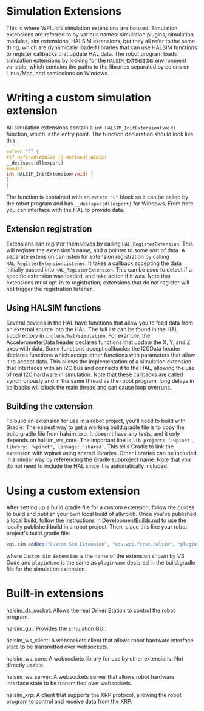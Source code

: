 # Simulation Extensions
This is where WPILib's simulation extensions are housed. Simulation extensions are referred to by various names: simulation plugins, simulation modules, sim extensions, HALSIM extensions, but they all refer to the same thing, which are dynamically loaded libraries that can use HALSIM functions to register callbacks that update HAL data. The robot program loads simulation extensions by looking for the `HALSIM_EXTENSIONS` environment variable, which contains the paths to the libraries separated by colons on Linux/Mac, and semicolons on Windows.

# Writing a custom simulation extension
All simulation extensions contain a `int HALSIM_InitExtension(void)` function, which is the entry point. The function declaration should look like this:

```c++
extern "C" {
#if defined(WIN32) || defined(_WIN32)
__declspec(dllexport)
#endif
int HALSIM_InitExtension(void) {
}
}
```

The function is contained with an `extern "C"` block so it can be called by the robot program and has `__declspec(dllexport)` for Windows. From here, you can interface with the HAL to provide data.

## Extension registration
Extensions can register themselves by calling `HAL_RegisterExtension`. This will register the extension's name, and a pointer to some sort of data. A separate extension can listen for extension registration by calling `HAL_RegisterExtensionListener`. It takes a callback accepting the data initially passed into `HAL_RegisterExtension`. This can be used to detect if a specific extension was loaded, and take action if it was. Note that extensions must opt-in to registration; extensions that do not register will not trigger the registration listener.

## Using HALSIM functions
Several devices in the HAL have functions that allow you to feed data from an external source into the HAL. The full list can be found in the HAL subdirectory in `include/hal/simulation`. For example, the AccelerometerData header declares functions that update the X, Y, and Z axes with data. Some functions accept callbacks; the I2CData header declares functions which accept other functions with parameters that allow it to accept data. This allows the implementation of a simulation extension that interfaces with an I2C bus and connects it to the HAL, allowing the use of real I2C hardware in simulation. Note that these callbacks are called synchronously and in the same thread as the robot program; long delays in callbacks will block the main thread and can cause loop overruns.

## Building the extension
To build an extension for use in a robot project, you'll need to build with Gradle. The easiest way to get a working build.gradle file is to copy the build.gradle file from halsim_xrp. It doesn't have any tests, and it only depends on halsim_ws_core. The important line is `lib project: ':wpinet', library: 'wpinet', linkage: 'shared'`. This tells Gradle to link the extension with wpinet using shared libraries. Other libraries can be included in a similar way by referencing the Gradle subproject name. Note that you do not need to include the HAL since it is automatically included.

# Using a custom extension
After setting up a build.gradle file for a custom extension, follow the guides to build and publish your own local build of allwpilib. Once you've published a local build, follow the instructions in [DevelopmentBuilds.md](/DevelopmentBuilds.md) to use the locally published build in a robot project. Then, place this line your robot project's build.gradle file:
```groovy
wpi.sim.addDep("Custom Sim Extension", "edu.wpi.first.halsim", "pluginName")
```
where `Custom Sim Extension` is the name of the extension shown by VS Code and `pluginName` is the same as `pluginName` declared in the build.gradle file for the simulation extension.

# Built-in extensions
halsim_ds_socket: Allows the real Driver Station to control the robot program.

halsim_gui: Provides the simulation GUI.

halsim_ws_client: A websockets client that allows robot hardware interface state to be transmitted over websockets.

halsim_ws_core: A websockets library for use by other extensions. Not directly usable.

halsim_ws_server: A websockets server that allows robot hardware interface state to be transmitted over websockets.

halsim_xrp: A client that supports the XRP protocol, allowing the robot program to control and receive data from the XRP.
